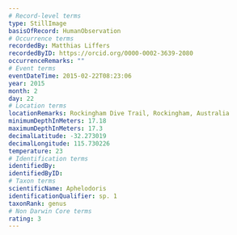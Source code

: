 ```yaml
---
# Record-level terms
type: StillImage
basisOfRecord: HumanObservation
# Occurrence terms
recordedBy: Matthias Liffers
recordedByID: https://orcid.org/0000-0002-3639-2080
occurrenceRemarks: ""
# Event terms
eventDateTime: 2015-02-22T08:23:06
year: 2015
month: 2
day: 22
# Location terms
locationRemarks: Rockingham Dive Trail, Rockingham, Australia
minimumDepthInMeters: 17.18
maximumDepthInMeters: 17.3
decimalLatitude: -32.273019
decimalLongitude: 115.730226
temperature: 23
# Identification terms
identifiedBy: 
identifiedByID: 
# Taxon terms
scientificName: Aphelodoris
identificationQualifier: sp. 1
taxonRank: genus
# Non Darwin Core terms
rating: 3
---
```

